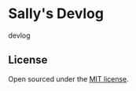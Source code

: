 # Sally's Devlog

devlog

## License

Open sourced under the [MIT license](https://github.com/LeNPaul/Lagrange/blob/gh-pages/LICENSE.md).

